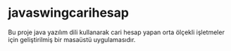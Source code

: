 # javaswingcarihesap
Bu proje java yazılım dili kullanarak cari hesap yapan orta ölçekli işletmeler için geliştirilmiş bir masaüstü uygulamasıdır.
